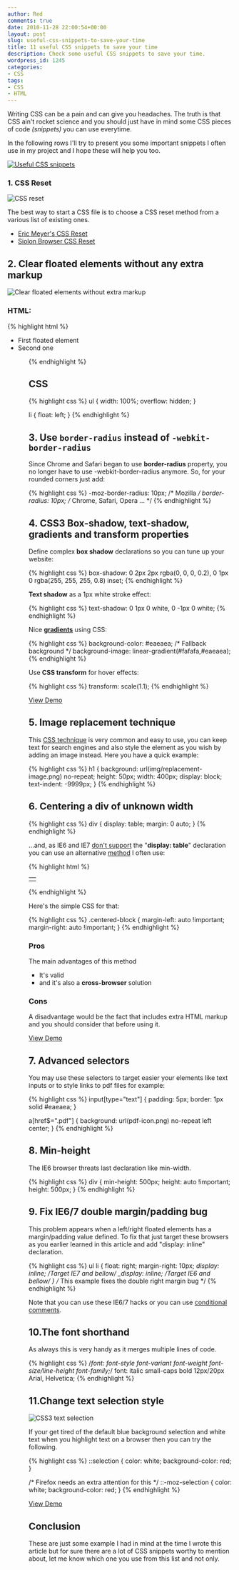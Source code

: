 ```yaml
---
author: Red
comments: true
date: 2010-11-28 22:00:54+00:00
layout: post
slug: useful-css-snippets-to-save-your-time
title: 11 useful CSS snippets to save your time
description: Check some useful CSS snippets to save your time.
wordpress_id: 1245
categories:
- CSS
tags:
- CSS
- HTML
---
```


Writing CSS can be a pain and can give you headaches. The truth is that CSS ain't rocket science and you should just have in mind some CSS pieces of code _(snippets)_ you can use everytime.

In the following rows I'll try to present you some important snippets I often use in my project and I hope these will help you too.

[![Useful CSS snippets](/dist/uploads/2010/11/useful-css-snippets.png)](/useful-css-snippets-to-save-your-time)

<!-- more -->

### 1. CSS Reset

![CSS reset](/dist/uploads/2010/11/css-reset.png)

The best way to start a CSS file is to choose a CSS reset method from a various list of existing ones.

  * [Eric Meyer's CSS Reset](http://meyerweb.com/eric/tools/css/reset/)
  * [Siolon Browser CSS Reset](http://www.siolon.com/blog/browser-reset-css/)

## 2. Clear floated elements without any extra markup

![Clear floated elements without extra markup](/dist/uploads/2010/11/clear-float.png)

### HTML:

{% highlight html %}
<ul>
  <li>First floated element</li>
  <li>Second one</li>
<ul>
{% endhighlight %}

## CSS

{% highlight css %}
ul {
  width: 100%;
  overflow: hidden;
}

li {
  float: left;
}
{% endhighlight %}

## 3. Use `border-radius` instead of `-webkit-border-radius`

Since Chrome and Safari began to use **border-radius** property, you no longer have to use -webkit-border-radius anymore. So, for your rounded corners just add:

{% highlight css %}
-moz-border-radius: 10px; /* Mozilla */
border-radius: 10px; /* Chrome, Safari, Opera ... */
{% endhighlight %}

## 4. CSS3 Box-shadow, text-shadow, gradients and transform properties

Define complex **box shadow** declarations so you can tune up your website:

{% highlight css %}
box-shadow: 0 2px 2px rgba(0, 0, 0, 0.2),
            0 1px 0 rgba(255, 255, 255, 0.8) inset;
{% endhighlight %}

**Text shadow** as a 1px white stroke effect:

{% highlight css %}
text-shadow: 0 1px 0 white, 0 -1px 0 white;
{% endhighlight %}

Nice **[gradients](/css-gradients-quick-tutorial)** using CSS:

{% highlight css %}
background-color: #eaeaea; /* Fallback background */
background-image: linear-gradient(#fafafa,#eaeaea);
{% endhighlight %}


Use **CSS transform** for hover effects:

{% highlight css %}
transform: scale(1.1);
{% endhighlight %}


[View Demo](/dist/uploads/2010/11/css3-demo.html)

## 5. Image replacement technique

This [CSS technique](/outline-dotted-border-and-image-replacement-technique) is very common and easy to use, you can keep text for search engines and also style the element as you wish by adding an image instead. Here you have a quick example:

{% highlight css %}
h1 {
  background: url(img/replacement-image.png) no-repeat;
  height: 50px;
  width: 400px;
  display: block;
  text-indent: -9999px;
}
{% endhighlight %}

## 6. Centering a div of unknown width

{% highlight css %}
div {
  display: table;
  margin: 0 auto;
}
{% endhighlight %}

...and, as IE6 and IE7 [don't support](http://www.quirksmode.org/css/display.html) the "**display: table**" declaration you can use an alternative [method](/center-a-block-element-without-knowing-its-width-part-ii) I often use:

{% highlight html %}
<table class="centered-block">
<tr><td>
<div>
  <!-- Here you'll write your variable witdh block content -->
</div>
</td></tr>
</table>
{% endhighlight %}

Here's the simple CSS for that:

{% highlight css %}
.centered-block {
  margin-left: auto !important;
  margin-right: auto !important;
}
{% endhighlight %}

### Pros

The main advantages of this method

  * It's valid
  * and it's also a **cross-browser** solution

### Cons

A disadvantage would be the fact that includes extra HTML markup and you should consider that before using it.

[View Demo](/dist/uploads/2010/10/center-a-block-element-without-knowing-its-width.html)

## 7. Advanced selectors

You may use these selectors to target easier your elements like text inputs or to style links to pdf files for example:

{% highlight css %}
input[type="text"] {
  padding: 5px;
  border: 1px solid #eaeaea;
}

a[href$=".pdf"] {
   background: url(pdf-icon.png) no-repeat left center;
}
{% endhighlight %}

## 8. Min-height

The IE6 browser threats last declaration like min-width.

{% highlight css %}
div {
  min-height: 500px;
  height: auto !important;
  height: 500px;
}
{% endhighlight %}





## 9. Fix IE6/7 double margin/padding bug

This problem appears when a left/right floated elements has a margin/padding value defined. To fix that just target these browsers as you earlier learned in this article and add "display: inline" declaration.

{% highlight css %}
ul li {
  float: right;
  margin-right: 10px;
  *display: inline; /*Target IE7 and bellow*/
  _display: inline; /*Target IE6 and bellow*/
}
/* This example fixes the double right margin bug */
{% endhighlight %}

Note that you can use these IE6/7 hacks or you can use [conditional comments](http://www.quirksmode.org/css/condcom.html).

## 10.The font shorthand

As always this is very handy as it merges multiple lines of code.

{% highlight css %}
/*font: font-style font-variant font-weight font-size/line-height font-family;*/
font: italic small-caps bold 12px/20px Arial, Helvetica;
{% endhighlight %}

## 11.Change text selection style

![CSS3 text selection](/dist/uploads/2010/11/text-selection.png)

If your get tired of the default blue background selection and white text when you highlight text on a browser then you can try the following.

{% highlight css %}
::selection {
  color: white;
  background-color: red;
}

/* Firefox needs an extra attention for this */
::-moz-selection  {
  color: white;
  background-color: red;
}
{% endhighlight %}

[View Demo](/dist/uploads/2010/11/text-selection.html)

## Conclusion

These are just some example I had in mind at the time I wrote this article but for sure there are a lot of CSS snippets worthy to mention about, let me know which one you use from this list and not only.